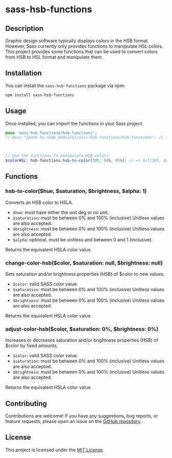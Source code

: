 # sass-hsb-functions

## Description

Graphic design software typically displays colors in the HSB format. However, Sass currently only provides functions to manipulate HSL colors. This project provides some functions that can be used to convert colors from HSB to HSL format and manipulate them.

## Installation
You can install the `sass-hsb-functions` package via npm:

```bash
npm install sass-hsb-functions
```

## Usage
Once installed, you can import the functions in your Sass project:

```scss
@use 'sass-hsb-functions/hsb-functions';
// @use "{path-to-node_modules}/sass-hsb-functions/hsb-functions"; // if not using vite, webpack or parcel.



// Use the functions to manipulate HSB colors
$colorHSL: hsb-functions.hsb-to-color(305, 84%, 95%); // => hsl(305, 88%, 55%);
```

## Functions

### hsb-to-color($hue, $saturation, $brightness, $alpha: 1)
Converts an HSB color to HSLA.

- `$hue`: must have either the unit deg or no unit.
- `$saturation`: must be between 0% and 100% (inclusive) Unitless values are also accepted.
- `$brightness`: must be between 0% and 100% (inclusive) Unitless values are also accepted.
- `$alpha`: optional, must be unitless and between 0 and 1 (inclusive).

Returns the equivalent HSLA color value.

### change-color-hsb($color, $saturation: null, $brightness: null)
Sets saturation and/or brightness properties (HSB) of $color to new values.

- `$color`: valid SASS color value.
- `$saturation`: must be between 0% and 100% (inclusive) Unitless values are also accepted.
- `$brightness`: must be between 0% and 100% (inclusive) Unitless values are also accepted.

Returns the equivalent HSLA color value.

### adjust-color-hsb($color, $saturation: 0%, $brightness: 0%)
Increases or decreases saturation and/or brightness properties (HSB) of $color by fixed amounts.

- `$color`: valid SASS color value.
- `$saturation`: must be between 0% and 100% (inclusive) Unitless values are also accepted.
- `$brightness`: must be between 0% and 100% (inclusive) Unitless values are also accepted.

Returns the equivalent HSLA color value.

## Contributing
Contributions are welcome! If you have any suggestions, bug reports, or feature requests, please open an issue on the [GitHub repository](https://github.com/viktor992/sass-hsb-functions).

## License
This project is licensed under the [MIT License](LICENSE).


